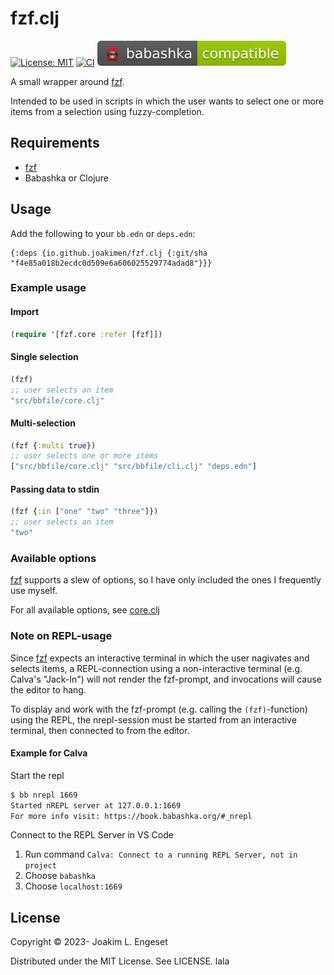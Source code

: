 # fzf.clj

[![License: MIT](https://img.shields.io/badge/license-MIT-blue.svg?style=flat)](https://choosealicense.com/licenses/mit/) [![CI](https://github.com/joakimen/fzf.clj/actions/workflows/ci.yml/badge.svg)](https://github.com/joakimen/fzf.clj/actions/workflows/ci.yml) [![bb compatible](https://raw.githubusercontent.com/babashka/babashka/master/logo/badge.svg)](https://babashka.org)

A small wrapper around [fzf](https://github.com/junegunn/fzf).

Intended to be used in scripts in which the user wants to select one or more items from a selection using fuzzy-completion.

## Requirements

- [fzf](https://github.com/junegunn/fzf)
- Babashka or Clojure

## Usage

Add the following to your `bb.edn` or `deps.edn`:

```edn
{:deps {io.github.joakimen/fzf.clj {:git/sha "f4e85a018b2ecdc0d509e6a606025529774adad8"}}}
```

### Example usage

#### Import

```clojure
(require '[fzf.core :refer [fzf]])
```

#### Single selection

```clojure
(fzf)
;; user selects an item
"src/bbfile/core.clj"
```

#### Multi-selection

```clojure
(fzf {:multi true})
;; user selects one or more items
["src/bbfile/core.clj" "src/bbfile/cli.clj" "deps.edn"]
```

#### Passing data to stdin

```clojure
(fzf {:in ["one" "two" "three"]})
;; user selects an item
"two"
```

### Available options

[fzf](https://github.com/junegunn/fzf) supports a slew of options, so I have only included the ones I frequently use myself.

For all available options, see [core.clj](src/fzf/core.clj)

### Note on REPL-usage

Since [fzf](https://github.com/junegunn/fzf) expects an interactive terminal in which the user nagivates and selects items, a REPL-connection using a non-interactive terminal (e.g. Calva's "Jack-In") will not render the fzf-prompt, and invocations will cause the editor to hang.

To display and work with the fzf-prompt (e.g. calling the `(fzf)`-function) using the REPL, the nrepl-session must be started from an interactive terminal, then connected to from the editor.

#### Example for Calva

Start the repl

```bash
$ bb nrepl 1669
Started nREPL server at 127.0.0.1:1669
For more info visit: https://book.babashka.org/#_nrepl
```

Connect to the REPL Server in VS Code

1. Run command `Calva: Connect to a running REPL Server, not in project`
2. Choose `babashka`
3. Choose `localhost:1669`

## License

Copyright © 2023- Joakim L. Engeset

Distributed under the MIT License. See LICENSE.
lala
